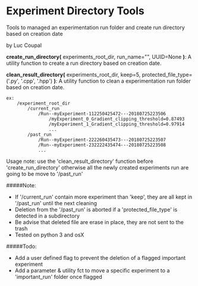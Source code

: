 # Experiment Directory Tools
Tools to managed an experimentation run folder and create run directory based on creation date

by Luc Coupal


**create_run_directory(** experiments_root_dir, run_name="", UUID=None **)**: A utility function to create a run directory based on creation date.

**clean_result_directory(** experiments_root_dir, keep=5, protected_file_type=('.py', '.cpp', '.hpp') **)**: A utility function to clean a experimentation run folder based on creation date.

    ex:
        /experiment_root_dir
            /current_run
                /Run--myExperiment-112250425472---20180725223506
                    /myExperiment_0_Gradient_clipping_threshold=0.87493
                    /myExperiment_1_Gradient_clipping_threshold=0.97914
                    ...
            /past_run
                /Run--myExperiment-222260435473---20180725223507
                /Run--myExperiment-232222435474---20180725223508
                ...

Usage note: use the 'clean_result_directory' function before 'create_run_directory' otherwise all the newly
created experiments run are going to be move to '/past_run'
    
    
   
#####Note:
- If '/current_run' contain more experiment than 'keep', they are all kept in '/past_run' until the next cleaning
- Deletion from the '/past_run' is aborted if a 'protected_file_type' is detected in a subdirectory
- Be advise that deleted file are erase in place, they are not sent to the trash
- Tested on python 3 and osX

#####Todo:
- Add a user defined flag to prevent the deletion of a flagged important experiment
- Add a parameter & utility fct to move a specific experiment to a 'important_run' folder once flagged